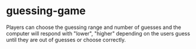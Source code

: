 # guessing-game
Players can choose the guessing range and number of guesses and the computer will respond with "lower", "higher" depending on the users guess until they are out of guesses or choose correctly.

